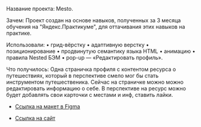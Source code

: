 Название проекта: Mesto.

Зачем: Проект создан на основе навыков, полученных за 3 месяца обучения на "Яндекс.Практикуме", для оттачивания этих навыков на практике.

Использовали:
• грид-вёрстку
• адаптивную верстку
• позиционирование
• продвинутую семантику языка HTML
• анимацию
• правила Nested БЭМ
• pop-up — «Редактировать профиль».

Что получилось:
Одна страничка профиля с контентом ресурса о путешествиях, который в перспективе смело мог бы стать инструментом путешественика. Сейчас на страничке можно можно редактировать информацию о себе.
В перспективе на ресурс можно будет добавлять свои карточки с местами и инф, ставить лайки.

- [Ссылка на макет в Figma](https://www.figma.com/file/2cn9N9jSkmxD84oJik7xL7/JavaScript.-Sprint-4?node-id=0%3A1)

- [Ссылка на сайт](https://swansky13.github.io/mesto/)
